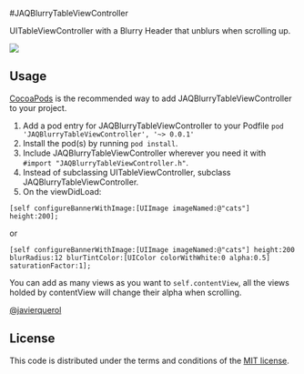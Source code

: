 #JAQBlurryTableViewController

UITableViewController with a Blurry Header that unblurs when scrolling up.

[![](https://dl.dropboxusercontent.com/u/15831273/JAQBlurryDemo.gif)](https://dl.dropboxusercontent.com/u/15831273/JAQBlurryDemo.gif)

## Usage

[CocoaPods](http://cocoapods.org) is the recommended way to add JAQBlurryTableViewController to your project.

1. Add a pod entry for JAQBlurryTableViewController to your Podfile `pod 'JAQBlurryTableViewController', '~> 0.0.1'`
2. Install the pod(s) by running `pod install`.
3. Include JAQBlurryTableViewController wherever you need it with `#import "JAQBlurryTableViewController.h"`.
4. Instead of subclassing UITableViewController, subclass JAQBlurryTableViewController.
5. On the viewDidLoad:

```
[self configureBannerWithImage:[UIImage imageNamed:@"cats"] height:200];
```
or
```
[self configureBannerWithImage:[UIImage imageNamed:@"cats"] height:200 blurRadius:12 blurTintColor:[UIColor colorWithWhite:0 alpha:0.5] saturationFactor:1];
```

You can add as many views as you want to ```self.contentView```, all the views holded by contentView will change their alpha when scrolling.

[@javierquerol](https://twitter.com/javierquerol)

## License

This code is distributed under the terms and conditions of the [MIT license](LICENSE).


